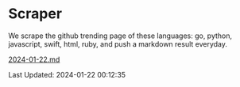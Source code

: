 # Scraper

We scrape the github trending page of these languages: go, python, javascript, swift, html, ruby, and push a markdown result everyday.

[2024-01-22.md](https://github.com/henson/Scraper/blob/master/2024-01-22.md)

Last Updated: 2024-01-22 00:12:35